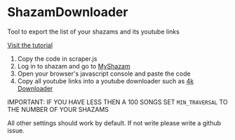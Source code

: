 # ShazamDownloader
Tool to export the list of your shazams and its youtube links

[Visit the tutorial](https://youtu.be/cVP4XTykaa0)

1. Copy the code in scraper.js
2. Log in to shazam and go to [MyShazam](https://www.shazam.com/gb/myshazam)
3. Open your browser's javascript console and paste the code 
4. Copy all youtube links into a youtube downloader such as [4k Downloader](https://www.4kdownload.com/)

IMPORTANT: IF YOU HAVE LESS THEN A 100 SONGS SET `MIN_TRAVERSAL` TO THE NUMBER OF YOUR SHAZAMS

All other settings should work by default. If not write please write a github issue.

